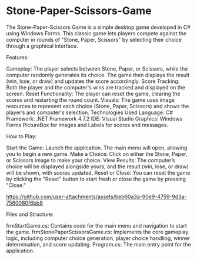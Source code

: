 # Stone-Paper-Scissors-Game
The Stone-Paper-Scissors Game is a simple desktop game developed in C# using Windows Forms. This classic game lets players compete against the computer in rounds of "Stone, Paper, Scissors" by selecting their choice through a graphical interface.

Features:

Gameplay: The player selects between Stone, Paper, or Scissors, while the computer randomly generates its choice. The game then displays the result (win, lose, or draw) and updates the score accordingly.
Score Tracking: Both the player and the computer's wins are tracked and displayed on the screen.
Reset Functionality: The player can reset the game, clearing the scores and restarting the round count.
Visuals: The game uses image resources to represent each choice (Stone, Paper, Scissors) and shows the player’s and computer's selection.
Technologies Used
Language: C#
Framework: .NET Framework 4.7.2
IDE: Visual Studio
Graphics: Windows Forms PictureBox for images and Labels for scores and messages.


How to Play:

Start the Game: Launch the application. The main menu will open, allowing you to begin a new game.
Make a Choice: Click on either the Stone, Paper, or Scissors image to make your choice.
View Results: The computer’s choice will be displayed alongside yours, and the result (win, lose, or draw) will be shown, with scores updated.
Reset or Close: You can reset the game by clicking the "Reset" button to start fresh or close the game by pressing "Close."

https://github.com/user-attachments/assets/beb60a3a-90e9-4759-9d3a-7560080f6bb8



Files and Structure:

frmStartGame.cs: Contains code for the main menu and navigation to start the game.
frmStonePaperScissorsGame.cs: Implements the core gameplay logic, including computer choice generation, player choice handling, winner determination, and score updating.
Program.cs: The main entry point for the application.
